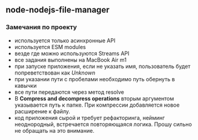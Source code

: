 ## node-nodejs-file-manager

### Замечания по проекту

- используется только асинхронные API
- используется ESM modules
- везде где можно используются Streams API
- все задания выполнены на MacBook Air m1
- при запуске приложения, если не указать имя, пользователь будет попреветствован как _Unknown_
- при указании пути с пробелами необходимо путь обернуть в кавычки
- все пути передаются через метод resolve
- В **Compress and decompress operations** вторым аргументом указывается путь к папке. При компрессии добавляется новое расширение к файлу.
- код приложения сырой и требует рефакторинга, нейминг неоднородный, встречается повторяющаяся логика. Прошу сильно не обращать на это внимание.
